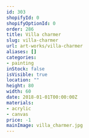 ```yaml
---
id: 303
shopifyId: 0
shopifyOptionId: 0
order: 286
title: Villa charmer
slug: villa-charmer
url: art-works/villa-charmer
aliases: []
categories:
- painting
inStock: false
isVisible: true
location: ""
height: 80
width: 60
date: 2018-01-01T00:00:00Z
materials:
- acrylic
- canvas
price: -1
mainImage: villa_charmer.jpg
---
```

